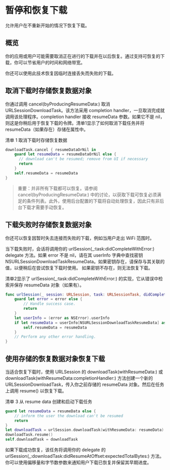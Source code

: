 # 暂停和恢复下载

允许用户在不重新开始的情况下恢复下载。

## 概览

你的应用或用户可能需要取消正在进行的下载并在以后恢复。通过支持可恢复的下载，你可以节省用户的时间和网络带宽。

你还可以使用此技术恢复因临时连接丢失而失败的下载。

## 取消下载时存储恢复数据对象

你通过调用 cancel(byProducingResumeData:) 取消 URLSessionDownloadTask。该方法采用 completion handler，一旦取消完成就调用该处理程序。completion handler 接收 resumeData 参数。如果它不是 nil，则这是你稍后用于恢复下载的令牌。清单1显示了如何取消下载任务并将 resumeData（如果存在）存储在属性中。

清单 1 取消下载时存储恢复数据

```swift
downloadTask.cancel { resumeDataOrNil in
    guard let resumeData = resumeDataOrNil else { 
      // download can't be resumed; remove from UI if necessary
      return
    }
    self.resumeData = resumeData
}
```

> 重要：并非所有下载都可以恢复。请参阅 cancel(byProducingResumeData:) 中的讨论，以获取下载可恢复必须满足的条件列表。此外，使用后台配置的下载将自动处理恢复，因此只有非后台下载才需要手动恢复。

## 下载失败时存储恢复数据对象

你还可以恢复因暂时失去连接而失败的下载，例如当用户走出 WiFi 范围时。

当下载失败时，会话将调用你的 urlSession(_:task:didCompleteWithError:) delegate 方法。如果 error 不是 nil，请在其 userInfo 字典中查找密钥 NSURLSessionDownloadTaskResumeData。如果密钥存在，请保存与其关联的值，以便稍后在尝试恢复下载时使用。 如果密钥不存在，则无法恢复下载。

清单2显示了 urlSession(_:task:didCompleteWithError:) 的实现，它从错误中检索并保存 resumeData 对象（如果有）。

```swift
func urlSession(_ session: URLSession, task: URLSessionTask, didCompleteWithError error: Error?) {
    guard let error = error else {
        // Handle success case.
        return
    }
    let userInfo = (error as NSError).userInfo
    if let resumeData = userInfo[NSURLSessionDownloadTaskResumeData] as? Data {
        self.resumeData = resumeData
    } 
    // Perform any other error handling.
}
```

## 使用存储的恢复数据对象恢复下载

当适合恢复下载时，使用 URLSession 的 downloadTask(withResumeData:) 或 downloadTask(withResumeData:completionHandler:) 方法创建一个新的 URLSessionDownloadTask，传入你之前存储的 resumeData 对象。然后在任务上调用 resume() 以恢复下载。

清单 3 从 resume data 创建和启动下载任务

```swift
guard let resumeData = resumeData else {
    // inform the user the download can't be resumed
    return
}
let downloadTask = urlSession.downloadTask(withResumeData: resumeData)
downloadTask.resume()
self.downloadTask = downloadTask
```

如果下载成功恢复，该任务将调用你的 delegate 的 urlSession(_:downloadTask:didResumeAtOffset:expectedTotalBytes:) 方法。你可以使用偏移量和字节数参数来通知用户下载已恢复并保留其早期进度。

